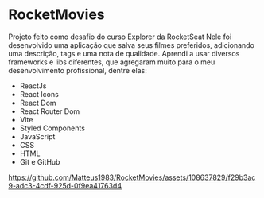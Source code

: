 # RocketMovies

Projeto feito como desafio do curso Explorer da RocketSeat
Nele foi desenvolvido uma aplicação que salva seus filmes preferidos, adicionando uma descrição, tags e uma nota de qualidade.
Aprendi a usar diversos frameworks e libs diferentes, que agregaram muito para o meu desenvolvimento profissional, dentre elas:
- ReactJs
- React Icons
- React Dom
- React Router Dom
- Vite
- Styled Components
- JavaScript
- CSS
- HTML
- Git e GitHub

https://github.com/Matteus1983/RocketMovies/assets/108637829/f29b3ac9-adc3-4cdf-925d-0f9ea41763d4
